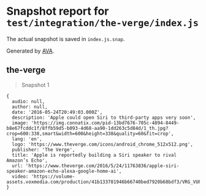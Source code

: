 # Snapshot report for `test/integration/the-verge/index.js`

The actual snapshot is saved in `index.js.snap`.

Generated by [AVA](https://avajs.dev).

## the-verge

> Snapshot 1

    {
      audio: null,
      author: null,
      date: '2016-05-24T20:49:03.000Z',
      description: 'Apple could open Siri to third-party apps very soon',
      image: 'https://img.connatix.com/pid-13bd7676-705c-4894-8449-b8e67fcddc1f/8ffb59d5-b093-4d68-aa90-1dd263c5d84d/1_th.jpg?crop=600:338,smart&width=600&height=338&quality=60&fit=crop',
      lang: 'en',
      logo: 'https://www.theverge.com/icons/android_chrome_512x512.png',
      publisher: 'The Verge',
      title: 'Apple is reportedly building a Siri speaker to rival Amazon’s Echo',
      url: 'https://www.theverge.com/2016/5/24/11763836/apple-siri-speaker-amazon-echo-alexa-google-home-ai',
      video: 'https://volume-assets.voxmedia.com/production/41b133781946b66740bed7920b68bdf3/VRG_VUP_546_Alexa_VS_Siri_V4.mp4',
    }
